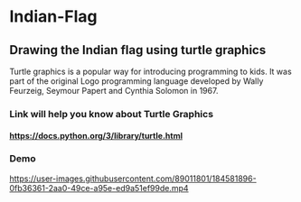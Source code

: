 # Indian-Flag
## Drawing the Indian flag using turtle graphics

Turtle graphics is a popular way for introducing programming to kids. It was part of the original Logo programming language developed by Wally Feurzeig, Seymour Papert and Cynthia Solomon in 1967.

### Link will help you know about Turtle Graphics
#### https://docs.python.org/3/library/turtle.html

### Demo



https://user-images.githubusercontent.com/89011801/184581896-0fb36361-2aa0-49ce-a95e-ed9a51ef99de.mp4


